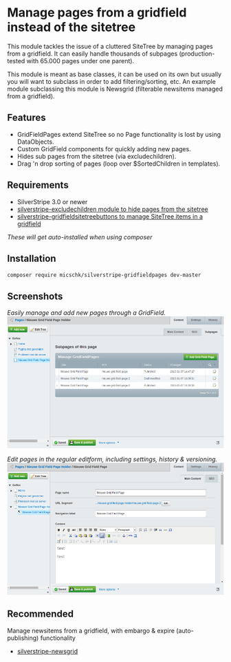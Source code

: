 Manage pages from a gridfield instead of the sitetree
=====================================================

This module tackles the issue of a cluttered SiteTree by managing pages from a gridfield. It can easily handle thousands of subpages (production-tested with 65.000 pages under one parent).

This module is meant as base classes, it can be used on its own but usually you will want to subclass in order to add filtering/sorting, etc. An example module subclassing this module is Newsgrid (filterable newsitems managed from a gridfield).


## Features

* GridFieldPages extend SiteTree so no Page functionality is lost by using DataObjects.
* Custom GridField components for quickly adding new pages.
* Hides sub pages from the sitetree (via excludechildren).
* Drag 'n drop sorting of pages (loop over $SortedChildren in templates).


## Requirements

 * SilverStripe 3.0 or newer
 * [silverstripe-excludechildren module to hide pages from the sitetree](https://github.com/micschk/silverstripe-excludechildren)
 * [silverstripe-gridfieldsitetreebuttons to manage SiteTree items in a gridfield](https://github.com/micschk/silverstripe-gridfieldsitetreebuttons)

*These will get auto-installed when using composer*


## Installation

```
composer require micschk/silverstripe-gridfieldpages dev-master
```


## Screenshots

*Easily manage and add new pages through a GridField.*
![](images/screenshots/holderscreen.png)

*Edit pages in the regular editform, including settings, history & versioning.*
![](images/screenshots/editscreen.png)


## Recommended

Manage newsitems from a gridfield, with embargo & expire (auto-publishing) functionality
* [silverstripe-newsgrid](https://github.com/micschk/silverstripe-newsgrid)